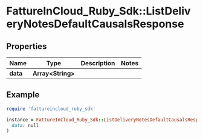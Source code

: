 # FattureInCloud_Ruby_Sdk::ListDeliveryNotesDefaultCausalsResponse

## Properties

| Name | Type | Description | Notes |
| ---- | ---- | ----------- | ----- |
| **data** | **Array&lt;String&gt;** |  |  |

## Example

```ruby
require 'fattureincloud_ruby_sdk'

instance = FattureInCloud_Ruby_Sdk::ListDeliveryNotesDefaultCausalsResponse.new(
  data: null
)
```

